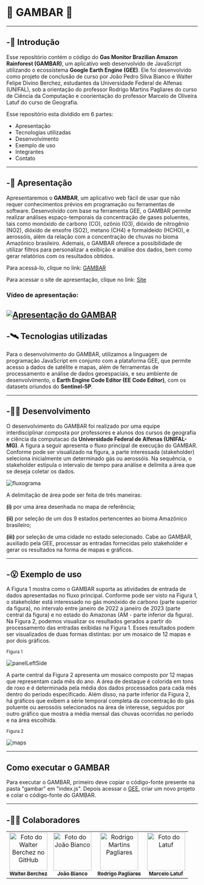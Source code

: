 # :evergreen_tree: GAMBAR :deciduous_tree:

---

## -:seedling: Introdução
Esse repositório contém o código do **Gas Monitor Brazilian Amazon Rainforest (GAMBAR)**, um aplicativo web desenvolvido de 
JavaScript utilizando o ecossistema **Google Earth Engine (GEE)**. 
Ele foi desenvolvido como projeto de conclusão de curso por João Pedro Silva Bianco e Walter Felipe Divino Berchez, 
estudantes da Universidade Federal de Alfenas (UNIFAL), sob a orientação do professor
Rodrigo Martins Pagliares do curso de Ciência da Computação e coorientação do professor 
Marcelo de Oliveira Latuf do curso de Geografia.

Esse repositório esta dividido em 6 partes:

- Apresentação
- Tecnologias utilizadas
- Desenvolvimento
- Exemplo de uso
- Integrantes
- Contato

---

## -:leaves: Apresentação

Apresentaremos o **GAMBAR**, um aplicativo web fácil de usar que não requer 
conhecimentos prévios em programação ou ferramentas de software. Desenvolvido com base na ferramenta GEE, o GAMBAR 
permite realizar análises espaço-temporais da concentração de gases poluentes, tais como monóxido de carbono (CO), 
ozônio (O3), dióxido de nitrogênio (NO2), dióxido de enxofre (SO2), metano (CH4) e formaldeído (HCHO), e aerossóis, 
além da relação com a concentração de chuvas no bioma Amazônico brasileiro. Ademais, o GAMBAR oferece a possibilidade 
de utilizar filtros para personalizar a exibição e análise dos dados, bem como gerar relatórios com os resultados obtidos.

Para acessá-lo, clique no link: [GAMBAR](https://joaobianco.users.earthengine.app/view/tcc)

Para acessar o site de apresentação, clique no link: [Site](https://gambar-landingpage.vercel.app/)

### Vídeo de apresentação:
[![Apresentação do GAMBAR](https://img.youtube.com/vi/nLPNVPtsYgc/0.jpg)](https://www.youtube.com/watch?v=nLPNVPtsYgc)
---

## -:artificial_satellite:	Tecnologias utilizadas

Para o desenvolvimento do GAMBAR, utilizamos a linguagem de programação JavaScript em conjunto com a plataforma 
GEE, que permite acesso a dados de satélite e mapas, além de ferramentas de processamento e 
análise de dados geoespaciais, e seu ambiente de desenvolvimento, o **Earth Engine Code Editor (EE Code Editor)**, 
com os datasets oriundos do **Sentinel-5P**.

---

## -:man_technologist: Desenvolvimento
O desenvolvimento do GAMBAR foi realizado por uma equipe interdisciplinar composta por professores e alunos 
dos cursos de geografia e ciência da computacao da **Universidade Federal de Alfenas (UNIFAL-MG)**. 
A figura a seguir apresenta o fluxo principal de execução do GAMBAR. Conforme pode ser visualizado na figura, 
a parte interessada (stakeholder) seleciona inicialmente um determinado gás ou aerossóis. Na sequência, 
o stakeholder estipula o intervalo de tempo para análise e delimita a área que se deseja coletar os dados.

![fluxograma](https://i.imgur.com/tXN39QU.png)

A delimitação de área pode ser feita de três maneiras: 

**(i)** por uma área desenhada no mapa de referência; 

**(ii)** por seleção de um dos 9 estados pertencentes ao bioma Amazônico brasileiro; 

**(iii)** por seleção de uma cidade no estado selecionado. Cabe ao GAMBAR, auxiliado pela GEE, processar as entradas fornecidas pelo stakeholder e gerar os resultados na forma de mapas e gráficos.

---

## -:open_mouth: Exemplo de uso
A Figura 1 mostra como o GAMBAR suporta as atividades de entrada de dados apresentadas no fluxo principal. 
Conforme pode ser visto na Figura 1, o stakeholder está interessado no gás monóxido de carbono (parte superior da figura), 
no intervalo entre janeiro de 2022 a janeiro de 2023 (parte central da figura) e no estado do Amazonas (AM - parte inferior da figura).   
Na Figura 2, podemos visualizar os resultados gerados a partir do processamento das entradas exibidas na Figura 1. 
Esses resultados podem ser visualizados de duas formas distintas: por um mosaico de 12 mapas e por dois gráficos.

<sub>Figura 1</sub>

![panelLeftSide](https://i.imgur.com/4VmOxQs.png)


A parte central da Figura 2 apresenta um mosaico composto por 12 mapas que representam cada mês do ano. 
A área de destaque é colorida em tons de roxo e é determinada pela média dos dados processados para cada 
mês dentro do período especificado. Além disso, na parte inferior da Figura 2, há gráficos que exibem a 
série temporal completa da concentração do gás poluente ou aerossóis selecionados na área de interesse, 
seguidos por outro gráfico que mostra a média mensal das chuvas ocorridas no período e na área escolhida.

<sub>Figura 2</sub>

![maps](https://i.imgur.com/8pDG5zi.png)

---

## Como executar o GAMBAR

Para executar o GAMBAR, primeiro deve copiar o código-fonte presente na pasta "gambar" em "index.js". Depois acessar o [GEE](https://code.earthengine.google.com/), criar um novo projeto e colar o código-fonte do GAMBAR.

---

## -:raising_hand_man: Colaboradores

<table>
  <tr>
    <td align="center">
      <a href="https://github.com/Berchez" target="_blank">
        <img src="https://user-images.githubusercontent.com/50505615/112755803-b64a2900-8fb8-11eb-9dee-f984d7e5eae5.jpeg" width="100px;" alt="Foto do Walter Berchez no GitHub"/><br>
        <sub>
          <b>Walter Berchez</b>
        </sub>
      </a><br>
    </td>
    <td align="center">
      <a href="https://github.com/JoaoBianco" target="_blank">
        <img src="https://pps.whatsapp.net/v/t61.24694-24/290515843_178020644592115_7231720877167706396_n.jpg?ccb=11-4&oh=01_AdQzgijJ1aZV3td6X5ZFUo-Zw06VKjLYQVbxtYv3xBBoQA&oe=63F2CAC7" width="100px;" alt="Foto do João Bianco"/><br>
        <sub>
          <b>João Bianco</b>
        </sub>
      </a><br>
    </td>
    <td align="center">
      <a href="http://buscatextual.cnpq.br/buscatextual/visualizacv.do?metodo=apresentar&id=K4739548H8" target="_blank">
        <img width="100px;" src="http://servicosweb.cnpq.br/wspessoa/servletrecuperafoto?tipo=1&id=K4739548H8" alt="Rodrigo Martins Pagliares"/><br>
        <sub>
          <b>Rodrigo Pagliares</b>
        </sub>
      </a>
    </td>
    <td align="center">
      <a href="http://buscatextual.cnpq.br/buscatextual/visualizacv.do?metodo=apresentar&id=K4739580Y4" target="_blank">
        <img src="https://www.unifal-mg.edu.br/portal/wp-content/uploads/sites/52/2022/09/Marcelo-Latuf-300x300.jpg" width="100px;" alt="Foto do Latuf"/><br>
        <sub>
          <b>Marcelo Latuf</b>
        </sub>
      </a><br>
    </td>
  </tr>
</table>






